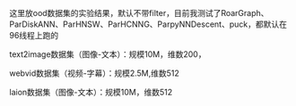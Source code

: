这里放ood数据集的实验结果，默认不带filter，目前我测试了RoarGraph、ParDiskANN、ParHNSW、ParHCNNG、ParpyNNDescent、puck，都默认在96线程上跑的

text2image数据集（图像-文本）：规模10M，维数200，

webvid数据集（视频-字幕）：规模2.5M,维数512

laion数据集（图像-文本）：规模10M，维数512
